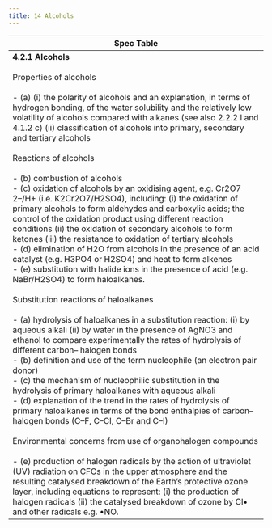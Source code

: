 ```yaml
---
title: 14 Alcohols
---
```


| Spec Table                                                                                                                                                                                                                                                                                                                                                                                                                                                                                                                                                                                                                                                                                                                                                                                                                                                                                                                                                                                                                                                                                                                                                                                                                                                                                                                                                                                                                                                                                                                                                                                                                                                                                                                                                                                                                                                                                                                                                                                                                                                                                                               |
| ------------------------------------------------------------------------------------------------------------------------------------------------------------------------------------------------------------------------------------------------------------------------------------------------------------------------------------------------------------------------------------------------------------------------------------------------------------------------------------------------------------------------------------------------------------------------------------------------------------------------------------------------------------------------------------------------------------------------------------------------------------------------------------------------------------------------------------------------------------------------------------------------------------------------------------------------------------------------------------------------------------------------------------------------------------------------------------------------------------------------------------------------------------------------------------------------------------------------------------------------------------------------------------------------------------------------------------------------------------------------------------------------------------------------------------------------------------------------------------------------------------------------------------------------------------------------------------------------------------------------------------------------------------------------------------------------------------------------------------------------------------------------------------------------------------------------------------------------------------------------------------------------------------------------------------------------------------------------------------------------------------------------------------------------------------------------------------------------------------------------ |
| **4.2.1 Alcohols**<br><br>Properties of alcohols<br><br>- (a) (i) the polarity of alcohols and an explanation, in terms of hydrogen bonding, of the water solubility and the relatively low volatility of alcohols compared with alkanes (see also 2.2.2 l and 4.1.2 c) (ii) classification of alcohols into primary, secondary and tertiary alcohols<br><br>Reactions of alcohols<br><br>- (b) combustion of alcohols<br>- (c) oxidation of alcohols by an oxidising agent, e.g. Cr2O7 2–/H+ (i.e. K2Cr2O7/H2SO4), including: (i) the oxidation of primary alcohols to form aldehydes and carboxylic acids; the control of the oxidation product using different reaction conditions (ii) the oxidation of secondary alcohols to form ketones (iii) the resistance to oxidation of tertiary alcohols<br>- (d) elimination of H2O from alcohols in the presence of an acid catalyst (e.g. H3PO4 or H2SO4) and heat to form alkenes<br>- (e) substitution with halide ions in the presence of acid (e.g. NaBr/H2SO4) to form haloalkanes.<br><br>Substitution reactions of haloalkanes<br><br>- (a) hydrolysis of haloalkanes in a substitution reaction: (i) by aqueous alkali (ii) by water in the presence of AgNO3 and ethanol to compare experimentally the rates of hydrolysis of different carbon– halogen bonds<br>- (b) definition and use of the term nucleophile (an electron pair donor)<br>- (c) the mechanism of nucleophilic substitution in the hydrolysis of primary haloalkanes with aqueous alkali<br>- (d) explanation of the trend in the rates of hydrolysis of primary haloalkanes in terms of the bond enthalpies of carbon–halogen bonds (C–F, C–Cl, C–Br and C–I)<br><br>Environmental concerns from use of organohalogen compounds<br><br>- (e) production of halogen radicals by the action of ultraviolet (UV) radiation on CFCs in the upper atmosphere and the resulting catalysed breakdown of the Earth’s protective ozone layer, including equations to represent: (i) the production of halogen radicals (ii) the catalysed breakdown of ozone by Cl• and other radicals e.g. •NO.<br> |

